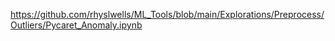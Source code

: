 https://github.com/rhyslwells/ML_Tools/blob/main/Explorations/Preprocess/Outliers/Pycaret_Anomaly.ipynb

